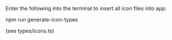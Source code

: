 Enter the following into the terminal to insert all icon files into app:

npm run generate-icon-types

(see types/icons.ts)